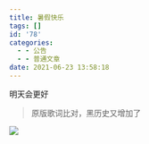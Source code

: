 ```yaml
---
title: 暑假快乐
tags: []
id: '78'
categories:
  - - 公告
  - - 普通文章
date: 2021-06-23 13:58:18
---
```


明天会更好

> 原版歌词比对，黑历史又增加了

![](https://pic4.zhimg.com/v2-5e682a95d9a2495421b97d499ade149b_r.jpg)
